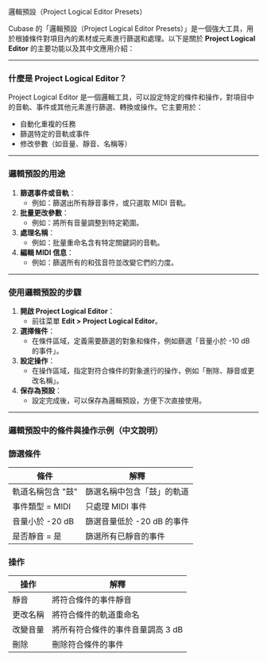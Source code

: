 邏輯預設（Project Logical Editor Presets）

Cubase 的「邏輯預設（Project Logical Editor Presets）」是一個強大工具，用於根據條件對項目內的素材或元素進行篩選和處理。以下是關於
**Project Logical Editor** 的主要功能以及其中文應用介紹：

---

### **什麼是 Project Logical Editor？**

Project Logical Editor 是一個邏輯工具，可以設定特定的條件和操作，對項目中的音軌、事件或其他元素進行篩選、轉換或操作。它主要用於：

- 自動化重複的任務
- 篩選特定的音軌或事件
- 修改參數（如音量、靜音、名稱等）

---

### **邏輯預設的用途**

1. **篩選事件或音軌**：
    - 例如：篩選出所有靜音事件，或只選取 MIDI 音軌。
2. **批量更改參數**：
    - 例如：將所有音量調整到特定範圍。
3. **處理名稱**：
    - 例如：批量重命名含有特定關鍵詞的音軌。
4. **編輯 MIDI 信息**：
    - 例如：篩選所有的和弦音符並改變它們的力度。

---

### **使用邏輯預設的步驟**

1. **開啟 Project Logical Editor**：
    - 前往菜單 **Edit > Project Logical Editor**。
2. **選擇條件**：
    - 在條件區域，定義需要篩選的對象和條件，例如篩選「音量小於 -10 dB 的事件」。
3. **設定操作**：
    - 在操作區域，指定對符合條件的對象進行的操作，例如「刪除、靜音或更改名稱」。
4. **保存為預設**：
    - 設定完成後，可以保存為邏輯預設，方便下次直接使用。

---

### **邏輯預設中的條件與操作示例（中文說明）**

### 篩選條件

| 條件          | 解釋                |
|-------------|-------------------|
| 軌道名稱包含 "鼓"  | 篩選名稱中包含「鼓」的軌道     |
| 事件類型 = MIDI | 只處理 MIDI 事件       |
| 音量小於 -20 dB | 篩選音量低於 -20 dB 的事件 |
| 是否靜音 = 是    | 篩選所有已靜音的事件        |

### 操作

| 操作   | 解釋                  |
|------|---------------------|
| 靜音   | 將符合條件的事件靜音          |
| 更改名稱 | 將符合條件的軌道重命名         |
| 改變音量 | 將所有符合條件的事件音量調高 3 dB |
| 刪除   | 刪除符合條件的事件           |